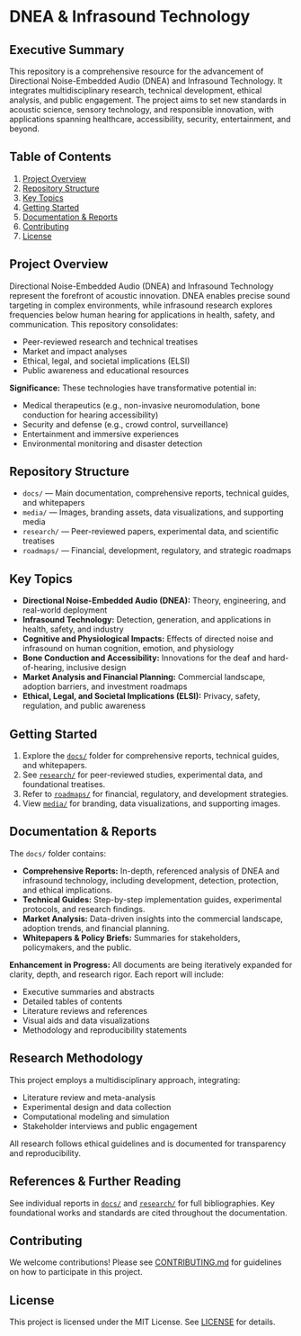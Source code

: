 

# DNEA & Infrasound Technology

## Executive Summary
This repository is a comprehensive resource for the advancement of Directional Noise-Embedded Audio (DNEA) and Infrasound Technology. It integrates multidisciplinary research, technical development, ethical analysis, and public engagement. The project aims to set new standards in acoustic science, sensory technology, and responsible innovation, with applications spanning healthcare, accessibility, security, entertainment, and beyond.

## Table of Contents
1. [Project Overview](#project-overview)
2. [Repository Structure](#repository-structure)
3. [Key Topics](#key-topics)
4. [Getting Started](#getting-started)
5. [Documentation & Reports](#documentation--reports)
6. [Contributing](#contributing)
7. [License](#license)


## Project Overview
Directional Noise-Embedded Audio (DNEA) and Infrasound Technology represent the forefront of acoustic innovation. DNEA enables precise sound targeting in complex environments, while infrasound research explores frequencies below human hearing for applications in health, safety, and communication. This repository consolidates:
- Peer-reviewed research and technical treatises
- Market and impact analyses
- Ethical, legal, and societal implications (ELSI)
- Public awareness and educational resources

**Significance:**
These technologies have transformative potential in:
- Medical therapeutics (e.g., non-invasive neuromodulation, bone conduction for hearing accessibility)
- Security and defense (e.g., crowd control, surveillance)
- Entertainment and immersive experiences
- Environmental monitoring and disaster detection


## Repository Structure
- `docs/` — Main documentation, comprehensive reports, technical guides, and whitepapers
- `media/` — Images, branding assets, data visualizations, and supporting media
- `research/` — Peer-reviewed papers, experimental data, and scientific treatises
- `roadmaps/` — Financial, development, regulatory, and strategic roadmaps


## Key Topics
- **Directional Noise-Embedded Audio (DNEA):** Theory, engineering, and real-world deployment
- **Infrasound Technology:** Detection, generation, and applications in health, safety, and industry
- **Cognitive and Physiological Impacts:** Effects of directed noise and infrasound on human cognition, emotion, and physiology
- **Bone Conduction and Accessibility:** Innovations for the deaf and hard-of-hearing, inclusive design
- **Market Analysis and Financial Planning:** Commercial landscape, adoption barriers, and investment roadmaps
- **Ethical, Legal, and Societal Implications (ELSI):** Privacy, safety, regulation, and public awareness


## Getting Started
1. Explore the [`docs/`](docs/) folder for comprehensive reports, technical guides, and whitepapers.
2. See [`research/`](research/) for peer-reviewed studies, experimental data, and foundational treatises.
3. Refer to [`roadmaps/`](roadmaps/) for financial, regulatory, and development strategies.
4. View [`media/`](media/) for branding, data visualizations, and supporting images.


## Documentation & Reports
The `docs/` folder contains:
- **Comprehensive Reports:** In-depth, referenced analysis of DNEA and infrasound technology, including development, detection, protection, and ethical implications.
- **Technical Guides:** Step-by-step implementation guides, experimental protocols, and research findings.
- **Market Analysis:** Data-driven insights into the commercial landscape, adoption trends, and financial planning.
- **Whitepapers & Policy Briefs:** Summaries for stakeholders, policymakers, and the public.

**Enhancement in Progress:**
All documents are being iteratively expanded for clarity, depth, and research rigor. Each report will include:
- Executive summaries and abstracts
- Detailed tables of contents
- Literature reviews and references
- Visual aids and data visualizations
- Methodology and reproducibility statements
## Research Methodology
This project employs a multidisciplinary approach, integrating:
- Literature review and meta-analysis
- Experimental design and data collection
- Computational modeling and simulation
- Stakeholder interviews and public engagement

All research follows ethical guidelines and is documented for transparency and reproducibility.

## References & Further Reading
See individual reports in [`docs/`](docs/) and [`research/`](research/) for full bibliographies. Key foundational works and standards are cited throughout the documentation.

## Contributing
We welcome contributions! Please see [CONTRIBUTING.md](CONTRIBUTING.md) for guidelines on how to participate in this project.

## License
This project is licensed under the MIT License. See [LICENSE](LICENSE) for details.
